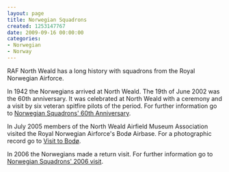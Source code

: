 ```yaml
---
layout: page
title: Norwegian Squadrons
created: 1253147767
date: 2009-09-16 00:00:00
categories:
- Norwegian
- Norway
---
```

RAF North Weald has a long history with squadrons from the Royal Norwegian Airforce.

In 1942 the Norwegians arrived at North Weald.  The 19th of June 2002 was the 60th anniversary.   It was celebrated at North Weald with a ceremony and a visit by six veteran spitfire pilots of the period.  For further information go to <a href="/content/norwegian-squadrons-60th-anniversary">Norwegian Squadrons' 60th Anniversary</a>.

In July 2005 members of the North Weald Airfield Museum Association visited the Royal Norwegian Airforce's Bodø Airbase.  For a photographic record go to <a href="/content/visit-bodø-main-airbase">Visit to Bodø</a>.

In 2006 the Norwegians made a return visit.  For further information go to <a href="/content/norwegian-squadrons-2006-visit">Norwegian Squadrons' 2006 visit</a>.



